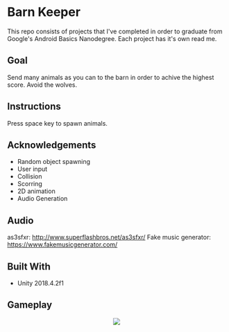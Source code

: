 # Barn Keeper
This repo consists of projects that I've completed in order to graduate from Google's Android Basics Nanodegree. Each project has it's own read me.

## Goal

Send many animals as you can to the barn in order to achive the highest score. Avoid the wolves. 

## Instructions
Press space key to spawn animals.

## Acknowledgements
* Random object spawning </br>
* User input </br>
* Collision </br>
* Scorring </br>
* 2D animation </br>
* Audio Generation </br>

## Audio
as3sfxr: http://www.superflashbros.net/as3sfxr/
Fake music generator: https://www.fakemusicgenerator.com/

## Built With

* Unity 2018.4.2f1

## Gameplay

<p align="center"> 
  <img src="https://user-images.githubusercontent.com/34216243/87829102-01873600-c887-11ea-8f97-d48f40f995b0.gif">
</p>
